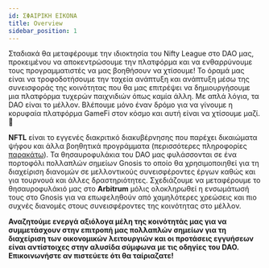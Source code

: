 ```yaml
---
id: ΣΦΑΙΡΙΚΗ ΕΙΚΟΝΑ
title: Overview
sidebar_position: 1
---
```


Σταδιακά θα μεταφέρουμε την ιδιοκτησία του Nifty League στο DAO μας, προκειμένου να αποκεντρώσουμε την πλατφόρμα και να ενθαρρύνουμε τους προγραμματιστές να μας βοηθήσουν να χτίσουμε! Το όραμά μας είναι να τροφοδοτήσουμε την ταχεία ανάπτυξη και ανάπτυξη μέσω της συνεισφοράς της κοινότητας που θα μας επιτρέψει να δημιουργήσουμε μια πλατφόρμα τυχερών παιχνιδιών όπως καμία άλλη. Με απλά λόγια, τα DAO είναι το μέλλον. Βλέπουμε μόνο έναν δρόμο για να γίνουμε η κορυφαία πλατφόρμα GameFi στον κόσμο και αυτή είναι να χτίσουμε μαζί. 💜

**NFTL** είναι το εγγενές διακριτικό διακυβέρνησης που παρέχει δικαιώματα ψήφου και άλλα βοηθητικά προγράμματα (περισσότερες πληροφορίες [παρακάτω](https://nifty-league.com/about#nftl)). Τα θησαυροφυλάκια του DAO μας φυλάσσονται σε ένα πορτοφόλι πολλαπλών σημείων Gnosis το οποίο θα χρησιμοποιηθεί για τη διαχείριση διανομών σε μελλοντικούς συνεισφέροντες έργων καθώς και για τουρνουά και άλλες δραστηριότητες. Σχεδιάζουμε να μεταφέρουμε το θησαυροφυλάκιό μας στο **Arbitrum** μόλις ολοκληρωθεί η ενσωμάτωσή τους στο Gnosis για να επωφεληθούν από χαμηλότερες χρεώσεις και πιο συχνές διανομές στους συνεισφέροντες της κοινότητας στο μέλλον.

**Αναζητούμε ενεργά αξιόλογα μέλη της κοινότητάς μας για να συμμετάσχουν στην επιτροπή μας πολλαπλών σημείων για τη διαχείριση των οικονομικών λειτουργιών και οι προτάσεις εγγυήσεων είναι αντίστοιχες στην αλυσίδα σύμφωνα με τις οδηγίες του DAO. Επικοινωνήστε αν πιστεύετε ότι θα ταίριαζατε!**
